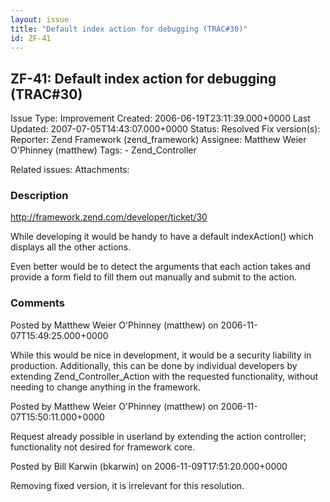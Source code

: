 ```yaml
---
layout: issue
title: "Default index action for debugging (TRAC#30)"
id: ZF-41
---
```


ZF-41: Default index action for debugging (TRAC#30)
---------------------------------------------------

 Issue Type: Improvement Created: 2006-06-19T23:11:39.000+0000 Last Updated: 2007-07-05T14:43:07.000+0000 Status: Resolved Fix version(s): 
 Reporter:  Zend Framework (zend\_framework)  Assignee:  Matthew Weier O'Phinney (matthew)  Tags: - Zend\_Controller
 
 Related issues: 
 Attachments: 
### Description

<http://framework.zend.com/developer/ticket/30>

While developing it would be handy to have a default indexAction() which displays all the other actions.

Even better would be to detect the arguments that each action takes and provide a form field to fill them out manually and submit to the action.

 

 

### Comments

Posted by Matthew Weier O'Phinney (matthew) on 2006-11-07T15:49:25.000+0000

While this would be nice in development, it would be a security liability in production. Additionally, this can be done by individual developers by extending Zend\_Controller\_Action with the requested functionality, without needing to change anything in the framework.

 

 

Posted by Matthew Weier O'Phinney (matthew) on 2006-11-07T15:50:11.000+0000

Request already possible in userland by extending the action controller; functionality not desired for framework core.

 

 

Posted by Bill Karwin (bkarwin) on 2006-11-09T17:51:20.000+0000

Removing fixed version, it is irrelevant for this resolution.

 

 